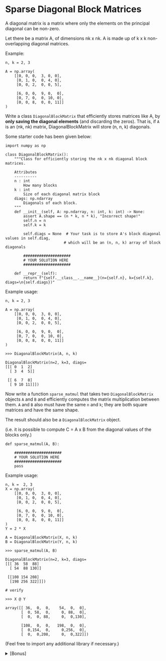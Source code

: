 # Sparse Diagonal Block Matrices

A diagonal matrix is a matrix where only the elements on the principal diagonal can be non-zero.

Let there be a matrix A, of dimensions nk x nk. A is made up of k x k non-overlapping diagonal matrices.

Example:

```
n, k = 2, 3

A = np.array(
    [[0, 0, 0,  3, 0, 0],
     [0, 1, 0,  0, 4, 0],
     [0, 0, 2,  0, 0, 5],

     [6, 0, 0,  9, 0,  0],
     [0, 7, 0,  0, 10, 0],
     [0, 0, 8,  0, 0, 11]]
)
```

Write a class `DiagonalBlockMatrix` that efficiently stores matrices like A, by **only saving the diagonal elements** (and discarding the zeros). That is, if `A` is an (nk, nk) matrix, DiagonalBlockMatrix will store (n, n, k) diagonals.

Some starter code has been given below:

```
import numpy as np

class DiagonalBlockMatrix():
    """Class for efficiently storing the nk x nk diagonal block matrices.

    Attributes
    ----------
    n : int
        How many blocks
    k : int
        Size of each diagonal matrix block
    diags: np.ndarray
        Diagonals of each block.
    """
    def __init__(self, A: np.ndarray, n: int, k: int) -> None:
        assert A.shape == (n * k, n * k), "Incorrect shape!"
        self.n = n
        self.k = k

        self.diags = None  # Your task is to store A's block diagonal values in self.diag,
                          # which will be an (n, n, k) array of block diagonals
        
        #####################
        # YOUR SOLUTION HERE
        #####################

    def __repr__(self):
        return f"{self.__class__.__name__}(n={self.n}, k={self.k}, diags=\n{self.diags})"
```

Example usage:

```
n, k = 2, 3

A = np.array(
    [[0, 0, 0,  3, 0, 0],
     [0, 1, 0,  0, 4, 0],
     [0, 0, 2,  0, 0, 5],

     [6, 0, 0,  9, 0,  0],
     [0, 7, 0,  0, 10, 0],
     [0, 0, 8,  0, 0, 11]]
)

>>> DiagonalBlockMatrix(A, n, k)

DiagonalBlockMatrix(n=2, k=3, diags=
[[[ 0  1  2]
  [ 3  4  5]]

 [[ 6  7  8]
  [ 9 10 11]]])

```

Now write a function `sparse_matmul` that takes two `DiagonalBlockMatrix` objects `A` and `B` and efficiently computes the matrix multiplication between them. `A` and `B` also must have the same `n` and `k`; they are both square matrices and have the same shape.

The result should also be a `DiagonalBlockMatrix` object.

(i.e. it is possible to compute C = A x B from the diagonal values of the blocks only.)
```
def sparse_matmul(A, B):

    #####################
    # YOUR SOLUTION HERE
    #####################
    pass
```

Example usage:

```
n, k =  2, 3
X = np.array(
    [[0, 0, 0,  3, 0, 0],
     [0, 1, 0,  0, 4, 0],
     [0, 0, 2,  0, 0, 5],

     [6, 0, 0,  9, 0,  0],
     [0, 7, 0,  0, 10, 0],
     [0, 0, 8,  0, 0, 11]]
)
Y = 2 * X

A = DiagonalBlockMatrix(X, n, k)
B = DiagonalBlockMatrix(Y, n, k)

>>> sparse_matmul(A, B)

DiagonalBlockMatrix(n=2, k=3, diags=
[[[ 36  58  88]
  [ 54  88 130]]

 [[108 154 208]
  [198 256 322]]])

# verify

>>> X @ Y

array([[ 36,  0,  0,    54,  0,  0],
       [  0, 58,  0,     0, 88,  0],
       [  0,  0, 88,     0,  0,130],

       [108,  0,  0,   198,  0,  0],
       [  0,154,  0,     0,256,  0],
       [  0,  0,208,     0,  0,322]])
```
(Feel free to import any additional library if necessary.)

<details>
  <summary> [Bonus] </summary>
  
    It is possible to solve this in a vectorized way, without any for loops.
  
</details>